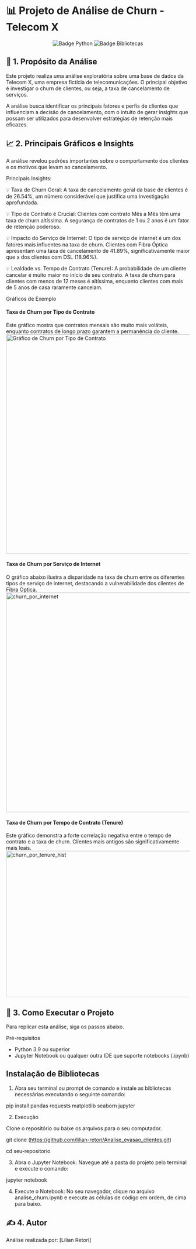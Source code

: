# 📊 Projeto de Análise de Churn - Telecom X

<p align="center">
  <img src="https://img.shields.io/badge/Python-3.9%2B-blue?style=for-the-badge&logo=python" alt="Badge Python">
  <img src="https://img.shields.io/badge/Libraries-Pandas%20%7C%20Seaborn-red?style=for-the-badge" alt="Badge Bibliotecas">
</p>

## 🎯 1. Propósito da Análise

Este projeto realiza uma análise exploratória sobre uma base de dados da Telecom X, uma empresa fictícia de telecomunicações. O principal objetivo é investigar o churn de clientes, ou seja, a taxa de cancelamento de serviços.

A análise busca identificar os principais fatores e perfis de clientes que influenciam a decisão de cancelamento, com o intuito de gerar insights que possam ser utilizados para desenvolver estratégias de retenção mais eficazes.


## 📈 2. Principais Gráficos e Insights

A análise revelou padrões importantes sobre o comportamento dos clientes e os motivos que levam ao cancelamento.

Principais Insights:

💡 Taxa de Churn Geral: A taxa de cancelamento geral da base de clientes é de 26.54%, um número considerável que justifica uma investigação aprofundada.

💡 Tipo de Contrato é Crucial: Clientes com contrato Mês a Mês têm uma taxa de churn altíssima. A segurança de contratos de 1 ou 2 anos é um fator de retenção poderoso.

💡 Impacto do Serviço de Internet: O tipo de serviço de internet é um dos fatores mais influentes na taxa de churn. Clientes com Fibra Óptica apresentam uma taxa de cancelamento de 41.89%, significativamente maior que a dos clientes com DSL (18.96%).

💡 Lealdade vs. Tempo de Contrato (Tenure): A probabilidade de um cliente cancelar é muito maior no início de seu contrato. A taxa de churn para clientes com menos de 12 meses é altíssima, enquanto clientes com mais de 5 anos de casa raramente cancelam.

Gráficos de Exemplo

#### Taxa de Churn por Tipo de Contrato
Este gráfico mostra que contratos mensais são muito mais voláteis, enquanto contratos de longo prazo garantem a permanência do cliente.
<img width="600" alt="Gráfico de Churn por Tipo de Contrato" src="https://github.com/user-attachments/assets/627e591e-134b-4cfa-bbc3-b9747bdf4c0c" />

#### Taxa de Churn por Serviço de Internet
O gráfico abaixo ilustra a disparidade na taxa de churn entre os diferentes tipos de serviço de internet, destacando a vulnerabilidade dos clientes de Fibra Óptica.
<img width="600" alt="churn_por_internet" src="https://github.com/user-attachments/assets/0e660747-87c1-4bd9-8fb3-640812e2eb3a" />

#### Taxa de Churn por Tempo de Contrato (Tenure)
Este gráfico demonstra a forte correlação negativa entre o tempo de contrato e a taxa de churn. Clientes mais antigos são significativamente mais leais.
<img width="600" height="400" alt="churn_por_tenure_hist" src="https://github.com/user-attachments/assets/6104e6f0-eef2-4663-b497-4247ffa31054" />



## 🚀 3. Como Executar o Projeto

Para replicar esta análise, siga os passos abaixo.

Pré-requisitos

- Python 3.9 ou superior
- Jupyter Notebook ou qualquer outra IDE que suporte notebooks (.ipynb)

## Instalação de Bibliotecas

1. Abra seu terminal ou prompt de comando e instale as bibliotecas necessárias executando o seguinte comando:

pip install pandas requests matplotlib seaborn jupyter

2. Execução

Clone o repositório ou baixe os arquivos para o seu computador.

git clone (https://github.com/lilian-retori/Analise_evasao_clientes.git)

cd seu-repositorio

3. Abra o Jupyter Notebook: Navegue até a pasta do projeto pelo terminal e execute o comando:

jupyter notebook

4. Execute o Notebook: No seu navegador, clique no arquivo analise_churn.ipynb e execute as células de código em ordem, de cima para baixo.

## ✍️ 4. Autor
Análise realizada por: [Lilian Retori]
